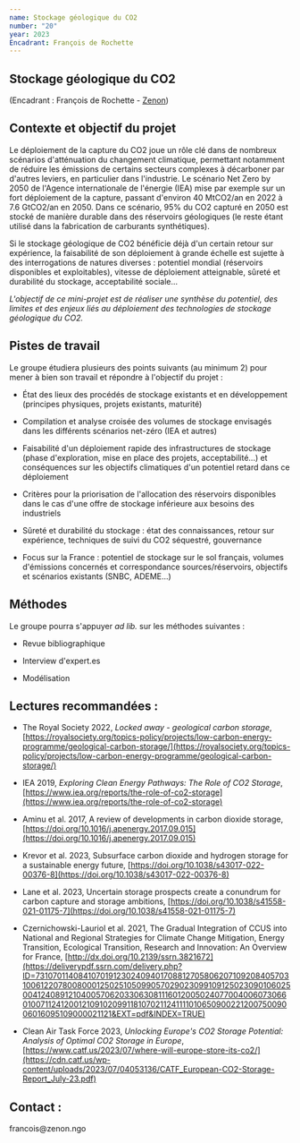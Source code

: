 ```yaml
---
name: Stockage géologique du CO2
number: "20"
year: 2023
Encadrant: François de Rochette
---
```


## Stockage géologique du CO2

(Encadrant : François de Rochette - [Zenon](https://www.zenon.ngo/))

## Contexte et objectif du projet

Le déploiement de la capture du CO2 joue un rôle clé dans de nombreux
scénarios d'atténuation du changement climatique, permettant notamment
de réduire les émissions de certains secteurs complexes à décarboner par
d'autres leviers, en particulier dans l'industrie. Le scénario Net Zero
by 2050 de l'Agence internationale de l'énergie (IEA) mise par exemple
sur un fort déploiement de la capture, passant d'environ 40 MtCO2/an en
2022 à 7.6 GtCO2/an en 2050. Dans ce scénario, 95% du CO2 capturé en
2050 est stocké de manière durable dans des réservoirs géologiques (le
reste étant utilisé dans la fabrication de carburants synthétiques).

Si le stockage géologique de CO2 bénéficie déjà d'un certain retour sur
expérience, la faisabilité de son déploiement à grande échelle est
sujette à des interrogations de natures diverses : potentiel mondial
(réservoirs disponibles et exploitables), vitesse de déploiement
atteignable, sûreté et durabilité du stockage, acceptabilité sociale...

*L'objectif de ce mini-projet est de réaliser une synthèse du potentiel,
des limites et des enjeux liés au déploiement des technologies de
stockage géologique du CO2.*

## Pistes de travail

Le groupe étudiera plusieurs des points suivants (au minimum 2) pour
mener à bien son travail et répondre à l'objectif du projet :

-   État des lieux des procédés de stockage existants et en développement (principes physiques, projets existants, maturité)

-   Compilation et analyse croisée des volumes de stockage envisagés dans les différents scénarios net-zéro (IEA et autres)

-   Faisabilité d'un déploiement rapide des infrastructures de stockage (phase d'exploration, mise en place des projets, acceptabilité...) et conséquences sur les objectifs climatiques d'un potentiel retard dans ce déploiement

-   Critères pour la priorisation de l'allocation des réservoirs disponibles dans le cas d'une offre de stockage inférieure aux besoins des industriels

-   Sûreté et durabilité du stockage : état des connaissances, retour sur expérience, techniques de suivi du CO2 séquestré, gouvernance

-   Focus sur la France : potentiel de stockage sur le sol français, volumes d'émissions concernés et correspondance sources/réservoirs, objectifs et scénarios existants (SNBC, ADEME...)

## Méthodes

Le groupe pourra s'appuyer *ad lib.* sur les méthodes suivantes :

-   Revue bibliographique

-   Interview d'expert.es

-   Modélisation

## Lectures recommandées :

-   The Royal Society 2022, *Locked away - geological carbon storage*, [https://royalsociety.org/topics-policy/projects/low-carbon-energy-programme/geological-carbon-storage/](https://royalsociety.org/topics-policy/projects/low-carbon-energy-programme/geological-carbon-storage/)

-   IEA 2019, *Exploring Clean Energy Pathways: The Role of CO2 Storage*, [https://www.iea.org/reports/the-role-of-co2-storage](https://www.iea.org/reports/the-role-of-co2-storage)

-   Aminu et al. 2017, A review of developments in carbon dioxide storage, [https://doi.org/10.1016/j.apenergy.2017.09.015](https://doi.org/10.1016/j.apenergy.2017.09.015)

-   Krevor et al. 2023, Subsurface carbon dioxide and hydrogen storage for a sustainable energy future, [https://doi.org/10.1038/s43017-022-00376-8](https://doi.org/10.1038/s43017-022-00376-8)

-   Lane et al. 2023, Uncertain storage prospects create a conundrum for carbon capture and storage ambitions, [https://doi.org/10.1038/s41558-021-01175-7](https://doi.org/10.1038/s41558-021-01175-7)

-   Czernichowski-Lauriol et al. 2021, The Gradual Integration of CCUS into National and Regional Strategies for Climate Change Mitigation, Energy Transition, Ecological Transition, Research and Innovation: An Overview for France, [http://dx.doi.org/10.2139/ssrn.3821672](https://deliverypdf.ssrn.com/delivery.php?ID=731070114084107019123024094017088127058062071092084057031006122078008000125025105099057029023099109125023090106025004124089121040057062033063081116012005024077004006073066010071124120012109102099118107021124111101065090022120075009006016095109000021121&EXT=pdf&INDEX=TRUE)

-   Clean Air Task Force 2023, *Unlocking Europe's CO2 Storage Potential: Analysis of Optimal CO2 Storage in Europe*, [https://www.catf.us/2023/07/where-will-europe-store-its-co2/](https://cdn.catf.us/wp-content/uploads/2023/07/04053136/CATF_European-CO2-Storage-Report_July-23.pdf)

## Contact :
francois\@zenon.ngo
